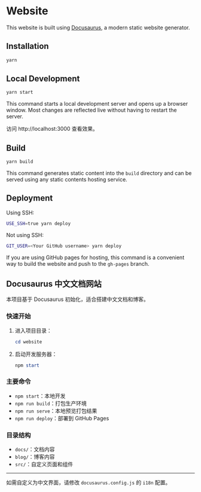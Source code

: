 # Website

This website is built using [Docusaurus](https://docusaurus.io/), a modern static website generator.

## Installation

```bash
yarn
```

## Local Development

```bash
yarn start
```

This command starts a local development server and opens up a browser window. Most changes are reflected live without having to restart the server.

访问 http://localhost:3000 查看效果。

## Build

```bash
yarn build
```

This command generates static content into the `build` directory and can be served using any static contents hosting service.

## Deployment

Using SSH:

```bash
USE_SSH=true yarn deploy
```

Not using SSH:

```bash
GIT_USER=<Your GitHub username> yarn deploy
```

If you are using GitHub pages for hosting, this command is a convenient way to build the website and push to the `gh-pages` branch.

## Docusaurus 中文文档网站

本项目基于 Docusaurus 初始化，适合搭建中文文档和博客。

### 快速开始

1. 进入项目目录：
   ```powershell
   cd website
   ```
2. 启动开发服务器：
   ```powershell
   npm start
   ```

### 主要命令
- `npm start`：本地开发
- `npm run build`：打包生产环境
- `npm run serve`：本地预览打包结果
- `npm run deploy`：部署到 GitHub Pages

### 目录结构
- `docs/`：文档内容
- `blog/`：博客内容
- `src/`：自定义页面和组件

---
如需自定义为中文界面，请修改 `docusaurus.config.js` 的 `i18n` 配置。
